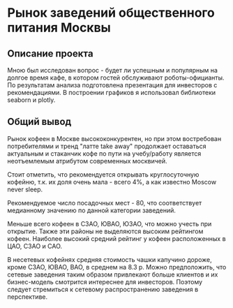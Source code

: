 # Рынок заведений общественного питания Москвы

## Описание проекта
Мною был исследован вопрос - будет ли успешным и популярным на долгое время кафе, в
котором гостей обслуживают роботы-официанты. По результатам анализа подготовлена
презентация для инвесторов с рекомендациями. В построении графиков я использовал
библиотеки seaborn и plotly. 

## Общий вывод
Рынок кофеен в Москве высококонкурентен, но при этом востребован потребителями и тренд "латте take away" продолжает оставаться актуальным и стаканчик кофе по пути на учебу/работу является неотъемлемым атрибутом современных москвичей.

Стоит отметить, что рекомендуется открывать круглосуточную кофейню, т.к. их доля очень мала - всего 4%, а как известно Moscow never sleep.

Рекомендуемое число посадочных мест - 80, что соответствует медианному значению по данной категории заведений.

Меньше всего кофеен в СЗАО, ЮВАО, ЮЗАО, что можно учесть при открытие. Также эти районы не выделяются высоким рейтингом кофеен. Наиболее высокий средний рейтинг у кофеен расположенных в ЦАО, СЗАО и САО.

В несетевых кофейнях средняя стоимость чашки капучино дороже, кроме СЗАО, ЮВАО, ВАО, в среднем на 8.3 р. Можно предположить, что сетевые заведения таким образом привлекают больше клиентов и их бизнес-модель смотрится интереснее для инвесторов. Поэтому следует стремиться к сетевому распространению заведения в перспективе.